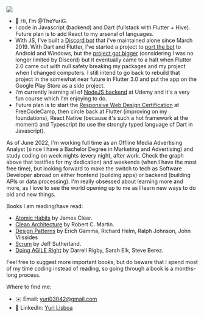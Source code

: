 <img src="https://github-profile-summary-cards.vercel.app/api/cards/profile-details?username=TheYuriG&theme=vue"/>

- 👋 Hi, I’m @TheYuriG.
- I code in Javascript (backend) and Dart (fullstack with Flutter + Hive). Future plan is to add React to my arsenal of languages.
- With JS, I've built a [Discord bot](https://discordapp.com/invite/j55v7pD) that i've maintained alone since March 2019. With Dart and Flutter, I've started a project to [port the bot](https://github.com/TheYuriG/Yura/tags) to Android and Windows, but the [project got bigger](https://trello.com/b/EK0M1sl8/yuras-development-board) (considering I was no longer limited by Discord) but it eventually came to a halt when Flutter 2.0 came out with null safety breaking my packages and my project when I changed computers. I still intend to go back to rebuild that project in the somewhat near future in Flutter 3.0 and put the app on the Google Play Store as a side project.
- I’m currently learning all of [NodeJS backend](https://www.udemy.com/course/nodejs-the-complete-guide/) at Udemy and it's a very fun course which I'm enjoying to do.
- Future plan is to start the [Responsive Web Design Certification](https://www.freecodecamp.org/learn/2022/responsive-web-design) at FreeCodeCamp, then circle back at Flutter (improving on my foundations), React Native (because it's such a hot framework at the moment) and Typescript (to use the strongly typed language of Dart in Javascript).

As of June 2022, I'm working full time as an Offline Media Advertising Analyst (since I have a Bachelor Degree in Marketing and Advertising) and study coding on week nights (every night, after work. Check the graph above that testifies for my dedication) and weekends (when I have the most free time), but looking forward to make the switch to tech as Software Developer abroad on either frontend (building apps) or backend (building APIs or data processing). I'm really obsessed about learning more and more, as I love to see the world opening up to me as I learn new ways to do old and new things.

Books I am reading/have read:
- [Atomic Habits](https://www.amazon.com/Atomic-Habits-James-Clear-audiobook/dp/B07RFSSYBH/) by James Clear.
- [Clean Architecture](https://www.amazon.com/Clean-Architecture-Craftsmans-Software-Structure/dp/B08X8H5G2J/) by Robert C. Martin.
- [Design Patterns](https://www.amazon.com/Design-Patterns-Elements-Reusable-Object-Oriented/dp/0201633612) by Erich Gamma, Richard Helm, Ralph Johnson, John Vlissides
- [Scrum](https://www.amazon.com/Scrum-Doing-Twice-Work-Half/dp/038534645X) by Jeff Sutherland.
- [Doing AGILE Right](https://www.amazon.com/Doing-Agile-Right-Transformation-Without/dp/163369870X) by Darrell Rigby, Sarah Elk, Steve Berez.

Feel free to suggest more important books, but do beware that I spend most of my time coding instead of reading, so going through a book is a months-long process.

Where to find me:
- ✉️ Email: yuri03042@gmail.com
- 💼 LinkedIn: [Yuri Lisboa](https://www.linkedin.com/in/yuri-gabriel-ferreira-lisboa-0a689223a/)
